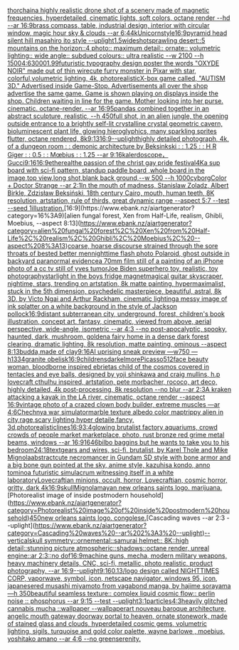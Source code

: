 [thorchain](https://www.ebank.nz/aiartgenerator?category=thorchain)[a highly realistic drone shot of a scenery made of magnetic frequencies, hyperdetailed, cinematic lights, soft colors, octane render --hd --ar 16:9](https://www.ebank.nz/aiartgenerator?category=a%20highly%20realistic%20drone%20shot%20of%20a%20scenery%20made%20of%20magnetic%20frequencies%2C%20hyperdetailed%2C%20cinematic%20lights%2C%20soft%20colors%2C%20octane%20render%20--hd%20--ar%2016%3A9)[brass compass, table, industrial design, interior with circular window, magic hour sky & clouds --ar 6:4](https://www.ebank.nz/aiartgenerator?category=brass%20compass%2C%20table%2C%20industrial%20design%2C%20interior%20with%20circular%20window%2C%20magic%20hour%20sky%20%26%20clouds%20--ar%206%3A4)[4k](https://www.ebank.nz/aiartgenerator?category=4k)[Unicorn](https://www.ebank.nz/aiartgenerator?category=Unicorn)[style](https://www.ebank.nz/aiartgenerator?category=style)[16:9](https://www.ebank.nz/aiartgenerator?category=16%3A9)[pyramid head silent hill masahiro ito style --uplight](https://www.ebank.nz/aiartgenerator?category=pyramid%20head%20silent%20hill%20masahiro%20ito%20style%20--uplight)[1.5](https://www.ebank.nz/aiartgenerator?category=1.5)[wideshot](https://www.ebank.nz/aiartgenerator?category=wideshot)[sprawling desert::5 mountains on the horizon::4 photo:: maximum detail:: ornate:: volumetric lighting:: wide angle:: subdued colours:: ultra realistic --w 2100 --h 1500](https://www.ebank.nz/aiartgenerator?category=sprawling%20desert%3A%3A5%20mountains%20on%20the%20horizon%3A%3A4%20photo%3A%3A%20maximum%20detail%3A%3A%20ornate%3A%3A%20volumetric%20lighting%3A%3A%20wide%20angle%3A%3A%20subdued%20colours%3A%3A%20ultra%20realistic%20--w%202100%20--h%201500)[4:6](https://www.ebank.nz/aiartgenerator?category=4%3A6)[3000](https://www.ebank.nz/aiartgenerator?category=3000)[1.99](https://www.ebank.nz/aiartgenerator?category=1.99)[futuristic  typography design poster the words "OXYDE NOIR" made out of thin wire](https://www.ebank.nz/aiartgenerator?category=futuristic%20%20typography%20design%20poster%20the%20words%20%22OXYDE%20NOIR%22%20made%20out%20of%20thin%20wire)[cute furry monster in Pixar with star, colorful,volumetric lighting, 4k, photorealistic](https://www.ebank.nz/aiartgenerator?category=cute%20furry%20monster%20in%20Pixar%20with%20star%2C%20colorful%2Cvolumetric%20lighting%2C%204k%2C%20photorealistic)[X-box game called, "AUTISM 3D."  Advertised inside Game-Stop.  Advertisements all over the shop advertise the same game.  Game is shown playing on displays inside the shop.  Children waiting in line for the game.  Mother looking into her purse.  cinematic.  octane-render.  --ar 16:9](https://www.ebank.nz/aiartgenerator?category=X-box%20game%20called%2C%20%22AUTISM%203D.%22%20%20Advertised%20inside%20Game-Stop.%20%20Advertisements%20all%20over%20the%20shop%20advertise%20the%20same%20game.%20%20Game%20is%20shown%20playing%20on%20displays%20inside%20the%20shop.%20%20Children%20waiting%20in%20line%20for%20the%20game.%20%20Mother%20looking%20into%20her%20purse.%20%20cinematic.%20%20octane-render.%20%20--ar%2016%3A9)[5](https://www.ebank.nz/aiartgenerator?category=5)[pandas combined together in an abstract sculpture, realistic, --h 450](https://www.ebank.nz/aiartgenerator?category=pandas%20combined%20together%20in%20an%20abstract%20sculpture%2C%20realistic%2C%20--h%20450)[full shot, in an alien jungle, the opening outside entrance to a brightly self-lit crystalline crystal geometric cavern, bioluminescent plant life, glowing hieroglyphics, many sparkling sprites flutter, octane rendered, 8k](https://www.ebank.nz/aiartgenerator?category=full%20shot%2C%20in%20an%20alien%20jungle%2C%20the%20opening%20outside%20entrance%20to%20a%20brightly%20self-lit%20crystalline%20crystal%20geometric%20cavern%2C%20bioluminescent%20plant%20life%2C%20glowing%20hieroglyphics%2C%20many%20sparkling%20sprites%20flutter%2C%20octane%20rendered%2C%208k)[9:13](https://www.ebank.nz/aiartgenerator?category=9%3A13)[16:9](https://www.ebank.nz/aiartgenerator?category=16%3A9)[--uplight](https://www.ebank.nz/aiartgenerator?category=--uplight)[highly detailed photograph, 4k, of a dungeon room : : demonic architecture by Beksinkski : : 1.25 : : H R Giger : : 0.5 : :  Mœbius : : 1.25 --ar 9:16](https://www.ebank.nz/aiartgenerator?category=highly%20detailed%20photograph%2C%204k%2C%20of%20a%20dungeon%20room%20%3A%20%3A%20demonic%20architecture%20by%20Beksinkski%20%3A%20%3A%201.25%20%3A%20%3A%20H%20R%20Giger%20%3A%20%3A%200.5%20%3A%20%3A%20%20M%C5%93bius%20%3A%20%3A%201.25%20--ar%209%3A16)[kalerdoscope，Gucci](https://www.ebank.nz/aiartgenerator?category=kalerdoscope%EF%BC%8CGucci)[9:16](https://www.ebank.nz/aiartgenerator?category=9%3A16)[16:9](https://www.ebank.nz/aiartgenerator?category=16%3A9)[ethereal](https://www.ebank.nz/aiartgenerator?category=ethereal)[the passion of the christ gay pride festival](https://www.ebank.nz/aiartgenerator?category=the%20passion%20of%20the%20christ%20gay%20pride%20festival)[4K](https://www.ebank.nz/aiartgenerator?category=4K)[a sup board with sci-fi pattern, standup paddle board ,whole board in the image,top view,long shot,blank back ground,--w 500 --h 1000](https://www.ebank.nz/aiartgenerator?category=a%20sup%20board%20with%20sci-fi%20pattern%2C%20standup%20paddle%20board%20%2Cwhole%20board%20in%20the%20image%2Ctop%20view%2Clong%20shot%2Cblank%20back%20ground%2C--w%20500%20--h%201000)[cyborg](https://www.ebank.nz/aiartgenerator?category=cyborg)[Color + Doctor Strange --ar 2:1](https://www.ebank.nz/aiartgenerator?category=Color%20%2B%20Doctor%20Strange%20--ar%202%3A1)[In the mouth of madness, Stanislaw Zoladz, Albert Birkle, Zdzisław Beksiński, 18th century Cairo, mouth, human teeth, 8K resolution, artstation, rule of thirds, great dynamic range --aspect 5:7 --test --seed 1](https://www.ebank.nz/aiartgenerator?category=In%20the%20mouth%20of%20madness%2C%20Stanislaw%20Zoladz%2C%20Albert%20Birkle%2C%20Zdzis%C5%82aw%20Beksi%C5%84ski%2C%2018th%20century%20Cairo%2C%20mouth%2C%20human%20teeth%2C%208K%20resolution%2C%20artstation%2C%20rule%20of%20thirds%2C%20great%20dynamic%20range%20--aspect%205%3A7%20--test%20--seed%201)[illustration.](https://www.ebank.nz/aiartgenerator?category=illustration.)[16:9](https://www.ebank.nz/aiartgenerator?category=16%3A9)[alien fungal forest, Xen from Half-Life, realism, Ghibli, Moebius, --aspect 8:13](https://www.ebank.nz/aiartgenerator?category=alien%20fungal%20forest%2C%20Xen%20from%20Half-Life%2C%20realism%2C%20Ghibli%2C%20Moebius%2C%20--aspect%208%3A13)[coarse, hoarse discourse  strained through the sore throats of bested better men](https://www.ebank.nz/aiartgenerator?category=coarse%2C%20hoarse%20discourse%20%20strained%20through%20the%20sore%20throats%20of%20bested%20better%20men)[nighttime flash photo Polaroid, ghost outside in backyard paranormal evidence](https://www.ebank.nz/aiartgenerator?category=nighttime%20flash%20photo%20Polaroid%2C%20ghost%20outside%20in%20backyard%20paranormal%20evidence)[a 70mm film still of a painting of an iPhone photo of a cc tv still of yves tumor](https://www.ebank.nz/aiartgenerator?category=a%2070mm%20film%20still%20of%20a%20painting%20of%20an%20iPhone%20photo%20of%20a%20cc%20tv%20still%20of%20yves%20tumor)[Joe Biden superhero toy, realistic, toy photography](https://www.ebank.nz/aiartgenerator?category=Joe%20Biden%20superhero%20toy%2C%20realistic%2C%20toy%20photography)[starlight in the boys fridge magnet](https://www.ebank.nz/aiartgenerator?category=starlight%20in%20the%20boys%20fridge%20magnet)[magical guitar skyscraper, nightime, stars, trending on artstation, 8k matte painting, hypermaximalist, stuck in the 5th dimension, psychedelic masterpiece, beautiful, astral, 8k 3D, by Victo Ngai and Arthur Rackham, cinematic lighting](https://www.ebank.nz/aiartgenerator?category=magical%20guitar%20skyscraper%2C%20nightime%2C%20stars%2C%20trending%20on%20artstation%2C%208k%20matte%20painting%2C%20hypermaximalist%2C%20stuck%20in%20the%205th%20dimension%2C%20psychedelic%20masterpiece%2C%20beautiful%2C%20astral%2C%208k%203D%2C%20by%20Victo%20Ngai%20and%20Arthur%20Rackham%2C%20cinematic%20lighting)[a messy image of ink splatter on a white background in the style of Jackson pollock](https://www.ebank.nz/aiartgenerator?category=a%20messy%20image%20of%20ink%20splatter%20on%20a%20white%20background%20in%20the%20style%20of%20Jackson%20pollock)[16:9](https://www.ebank.nz/aiartgenerator?category=16%3A9)[distant subterranean city, underground, forest, children's book illustration, concept art, fantasy, cinematic, viewed from above, aerial perspective, wide-angle, isometric  --ar 4:3 --no post-apocalyptic, spooky, haunted, dark, mushroom, golden](https://www.ebank.nz/aiartgenerator?category=distant%20subterranean%20city%2C%20underground%2C%20forest%2C%20children%27s%20book%20illustration%2C%20concept%20art%2C%20fantasy%2C%20cinematic%2C%20viewed%20from%20above%2C%20aerial%20perspective%2C%20wide-angle%2C%20isometric%20%20--ar%204%3A3%20--no%20post-apocalyptic%2C%20spooky%2C%20haunted%2C%20dark%2C%20mushroom%2C%20golden)[a fairy home in a dense dark forest clearing, dramatic lighting, 8k resolution, matte painting, ominous --aspect 8:13](https://www.ebank.nz/aiartgenerator?category=a%20fairy%20home%20in%20a%20dense%20dark%20forest%20clearing%2C%20dramatic%20lighting%2C%208k%20resolution%2C%20matte%20painting%2C%20ominous%20--aspect%208%3A13)[budda,made of clay](https://www.ebank.nz/aiartgenerator?category=budda%2Cmade%20of%20clay)[9:16](https://www.ebank.nz/aiartgenerator?category=9%3A16)[AI uprising sneak preview —w750 —h1334](https://www.ebank.nz/aiartgenerator?category=AI%20uprising%20sneak%20preview%20%E2%80%94w750%20%E2%80%94h1334)[granite obelisk](https://www.ebank.nz/aiartgenerator?category=granite%20obelisk)[16:9](https://www.ebank.nz/aiartgenerator?category=16%3A9)[childrens](https://www.ebank.nz/aiartgenerator?category=childrens)[dark](https://www.ebank.nz/aiartgenerator?category=dark)[elmore](https://www.ebank.nz/aiartgenerator?category=elmore)[Picasso](https://www.ebank.nz/aiartgenerator?category=Picasso)[512](https://www.ebank.nz/aiartgenerator?category=512)[face beauty woman, bloodborne inspired ebrietas child of the cosmos covered in tentacles and eye balls, designed by yoji shinkawa and craig mullins, h.p lovecraft cthulhu inspired, artstation, pete morbacher, rococo, art deco, highly detailed, 4k post-processing, 8k resolution --no blur --ar 2:3](https://www.ebank.nz/aiartgenerator?category=face%20beauty%20woman%2C%20bloodborne%20inspired%20ebrietas%20child%20of%20the%20cosmos%20covered%20in%20tentacles%20and%20eye%20balls%2C%20designed%20by%20yoji%20shinkawa%20and%20craig%20mullins%2C%20h.p%20lovecraft%20cthulhu%20inspired%2C%20artstation%2C%20pete%20morbacher%2C%20rococo%2C%20art%20deco%2C%20highly%20detailed%2C%204k%20post-processing%2C%208k%20resolution%20--no%20blur%20--ar%202%3A3)[A kraken attacking a kayak in the LA river, cinematic, octane render --aspect 16:9](https://www.ebank.nz/aiartgenerator?category=A%20kraken%20attacking%20a%20kayak%20in%20the%20LA%20river%2C%20cinematic%2C%20octane%20render%20--aspect%2016%3A9)[vintage photo of a crazed clown body builder, extreme muscles —ar 4:6](https://www.ebank.nz/aiartgenerator?category=vintage%20photo%20of%20a%20crazed%20clown%20body%20builder%2C%20extreme%20muscles%20%E2%80%94ar%204%3A6)[Chechnya war simulator](https://www.ebank.nz/aiartgenerator?category=Chechnya%20war%20simulator)[marble texture albedo color map](https://www.ebank.nz/aiartgenerator?category=marble%20texture%20albedo%20color%20map)[trippy alien in city,rage,scary lighting,hyper detaile,fancy, 3d,photorealistic](https://www.ebank.nz/aiartgenerator?category=trippy%20alien%20in%20city%2Crage%2Cscary%20lighting%2Chyper%20detaile%2Cfancy%2C%203d%2Cphotorealistic)[lines](https://www.ebank.nz/aiartgenerator?category=lines)[16:9](https://www.ebank.nz/aiartgenerator?category=16%3A9)[3:4](https://www.ebank.nz/aiartgenerator?category=3%3A4)[glowing brutalist factory aquariums, crowd crowds of people market marketplace, photo, rust bronze red grime metal beams, windows --ar 16:9](https://www.ebank.nz/aiartgenerator?category=glowing%20brutalist%20factory%20aquariums%2C%20crowd%20crowds%20of%20people%20market%20marketplace%2C%20photo%2C%20rust%20bronze%20red%20grime%20metal%20beams%2C%20windows%20--ar%2016%3A9)[1646](https://www.ebank.nz/aiartgenerator?category=1646)[bilbo baggins but he wants to take you to his bedroom](https://www.ebank.nz/aiartgenerator?category=bilbo%20baggins%20but%20he%20wants%20to%20take%20you%20to%20his%20bedroom)[24:18](https://www.ebank.nz/aiartgenerator?category=24%3A18)[text](https://www.ebank.nz/aiartgenerator?category=text)[gears and wires, sci-fi, brutalist, by Karel Thole and Mike Mignola](https://www.ebank.nz/aiartgenerator?category=gears%20and%20wires%2C%20sci-fi%2C%20brutalist%2C%20by%20Karel%20Thole%20and%20Mike%20Mignola)[abstract](https://www.ebank.nz/aiartgenerator?category=abstract)[cute necromancer in Gundam SD style with bone armor and a big bone gun pointed at the sky, anime style, kazuhisa kondo, anno tomino](https://www.ebank.nz/aiartgenerator?category=cute%20necromancer%20in%20Gundam%20SD%20style%20with%20bone%20armor%20and%20a%20big%20bone%20gun%20pointed%20at%20the%20sky%2C%20anime%20style%2C%20kazuhisa%20kondo%2C%20anno%20tomino)[a futuristic simulacrum witnessing itself in a white laboratory](https://www.ebank.nz/aiartgenerator?category=a%20futuristic%20simulacrum%20witnessing%20itself%20in%20a%20white%20laboratory)[Lovecraftian minions, occult, horror, Lovecraftian, cosmic horror, gritty, dark 4k](https://www.ebank.nz/aiartgenerator?category=Lovecraftian%20minions%2C%20occult%2C%20horror%2C%20Lovecraftian%2C%20cosmic%20horror%2C%20gritty%2C%20dark%204k)[16:9](https://www.ebank.nz/aiartgenerator?category=16%3A9)[skull](https://www.ebank.nz/aiartgenerator?category=skull)[Mignola](https://www.ebank.nz/aiartgenerator?category=Mignola)[mayan new orleans saints logo. marijuana.](https://www.ebank.nz/aiartgenerator?category=mayan%20new%20orleans%20saints%20logo.%20marijuana.)[Photorealist image of inside postmodern household](https://www.ebank.nz/aiartgenerator?category=Photorealist%20image%20of%20inside%20postmodern%20household)[450](https://www.ebank.nz/aiartgenerator?category=450)[new orleans saints logo. congolese.](https://www.ebank.nz/aiartgenerator?category=new%20orleans%20saints%20logo.%20congolese.)[Cascading waves --ar 2:3 --uplight](https://www.ebank.nz/aiartgenerator?category=Cascading%20waves%20--ar%202%3A3%20--uplight)[--vertical](https://www.ebank.nz/aiartgenerator?category=--vertical)[skull symmetry::ornemental::samurai helmet:: 8K::high detail::stunning picture atmospheric::shadows::octane render, unreal engine::ar 2:3::no dof](https://www.ebank.nz/aiartgenerator?category=skull%20symmetry%3A%3Aornemental%3A%3Asamurai%20helmet%3A%3A%208K%3A%3Ahigh%20detail%3A%3Astunning%20picture%20atmospheric%3A%3Ashadows%3A%3Aoctane%20render%2C%20unreal%20engine%3A%3Aar%202%3A3%3A%3Ano%20dof)[16:9](https://www.ebank.nz/aiartgenerator?category=16%3A9)[machine guns, mecha, modern military weapons, heavy machinery details, CNC, sci-fi, metallic,  photo realistic, product photography, --ar 16:9](https://www.ebank.nz/aiartgenerator?category=machine%20guns%2C%20mecha%2C%20modern%20military%20weapons%2C%20heavy%20machinery%20details%2C%20CNC%2C%20sci-fi%2C%20metallic%2C%20%20photo%20realistic%2C%20product%20photography%2C%20--ar%2016%3A9)[--uplight](https://www.ebank.nz/aiartgenerator?category=--uplight)[9:16](https://www.ebank.nz/aiartgenerator?category=9%3A16)[0.13](https://www.ebank.nz/aiartgenerator?category=0.13)[/logo design called NIGHTTIMES CORP, vaporwave, symbol, icon, netscape navigator, windows 95, icon, japanese](https://www.ebank.nz/aiartgenerator?category=/logo%20design%20called%20NIGHTTIMES%20CORP%2C%20vaporwave%2C%20symbol%2C%20icon%2C%20netscape%20navigator%2C%20windows%2095%2C%20icon%2C%20japanese)[red musashi miyamoto from vagabond manga, by hajime sorayama —h 350](https://www.ebank.nz/aiartgenerator?category=red%20musashi%20miyamoto%20from%20vagabond%20manga%2C%20by%20hajime%20sorayama%20%E2%80%94h%20350)[beautiful seamless texture:: complex liquid cosmic flow:: perlin noise :: phosphorus --ar 9:15 --test --uplight](https://www.ebank.nz/aiartgenerator?category=beautiful%20seamless%20texture%3A%3A%20complex%20liquid%20cosmic%20flow%3A%3A%20perlin%20noise%20%3A%3A%20phosphorus%20--ar%209%3A15%20--test%20--uplight)[3:1](https://www.ebank.nz/aiartgenerator?category=3%3A1)[particles](https://www.ebank.nz/aiartgenerator?category=particles)[4:3](https://www.ebank.nz/aiartgenerator?category=4%3A3)[heavily glitched cannabis mucha ::wallpaper --wallpaper](https://www.ebank.nz/aiartgenerator?category=heavily%20glitched%20cannabis%20mucha%20%3A%3Awallpaper%20--wallpaper)[art nouveau baroque architecture, angelic mouth gateway doorway portal to heaven, ornate stonework, made of stained glass and clouds, hyperdetailed cosmic gems, volumetric lighting, sigils, turquoise and gold color palette, wayne barlowe , moebius, yoshitako amano --ar 4:6 --no green](https://www.ebank.nz/aiartgenerator?category=art%20nouveau%20baroque%20architecture%2C%20angelic%20mouth%20gateway%20doorway%20portal%20to%20heaven%2C%20ornate%20stonework%2C%20made%20of%20stained%20glass%20and%20clouds%2C%20hyperdetailed%20cosmic%20gems%2C%20volumetric%20lighting%2C%20sigils%2C%20turquoise%20and%20gold%20color%20palette%2C%20wayne%20barlowe%20%2C%20moebius%2C%20yoshitako%20amano%20--ar%204%3A6%20--no%20green)[serenity.](https://www.ebank.nz/aiartgenerator?category=serenity.)